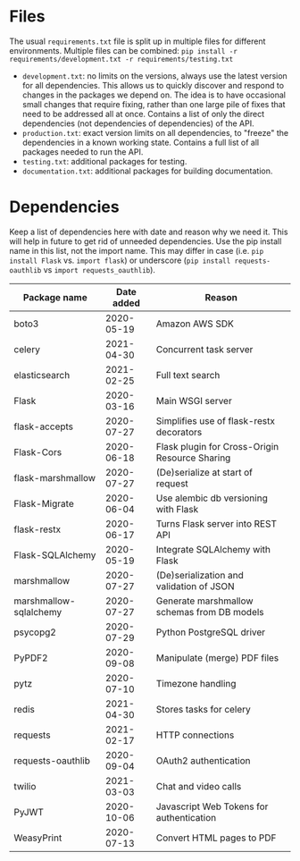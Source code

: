 # Files

The usual `requirements.txt` file is split up in multiple files for different environments. Multiple files can be combined: `pip install -r requirements/development.txt -r requirements/testing.txt`

- `development.txt`: no limits on the versions, always use the latest version for all dependencies. This allows us to quickly discover and respond to changes in the packages we depend on. The idea is to have occasional small changes that require fixing, rather than one large pile of fixes that need to be addressed all at once. Contains a list of only the direct dependencies (not dependencies of dependencies) of the API.
- `production.txt`: exact version limits on all dependencies, to "freeze" the dependencies in a known working state. Contains a full list of all packages needed to run the API.
- `testing.txt`: additional packages for testing.
- `documentation.txt`: additional packages for building documentation.

# Dependencies

Keep a list of dependencies here with date and reason why we need it. This will help in future to get rid of unneeded dependencies. Use the pip install name in this list, not the import name. This may differ in case (i.e. `pip install Flask` vs. `import flask`) or underscore (`pip install requests-oauthlib` vs `import requests_oauthlib`).

| Package name                  | Date added | Reason                                         |
 -------------------------------|------------|------------------------------------------------
| boto3                         | 2020-05-19 | Amazon AWS SDK                                 |
| celery                        | 2021-04-30 | Concurrent task server                         |
| elasticsearch                 | 2021-02-25 | Full text search                               |
| Flask                         | 2020-03-16 | Main WSGI server                               |
| flask-accepts                 | 2020-07-27 | Simplifies use of flask-restx decorators       |
| Flask-Cors                    | 2020-06-18 | Flask plugin for Cross-Origin Resource Sharing |
| flask-marshmallow             | 2020-07-27 | (De)serialize at start of request              |
| Flask-Migrate                 | 2020-06-04 | Use alembic db versioning with Flask           |
| flask-restx                   | 2020-06-17 | Turns Flask server into REST API               |
| Flask-SQLAlchemy              | 2020-05-19 | Integrate SQLAlchemy with Flask                |
| marshmallow                   | 2020-07-27 | (De)serialization and validation of JSON       |
| marshmallow-sqlalchemy        | 2020-07-27 | Generate marshmallow schemas from DB models    |
| psycopg2                      | 2020-07-29 | Python PostgreSQL driver                       |
| PyPDF2                        | 2020-09-08 | Manipulate (merge) PDF files                   |
| pytz                          | 2020-07-10 | Timezone handling                              |
| redis                         | 2021-04-30 | Stores tasks for celery                        |
| requests                      | 2021-02-17 | HTTP connections                               |
| requests-oauthlib             | 2020-09-04 | OAuth2 authentication                          |
| twilio                        | 2021-03-03 | Chat and video calls                           |
| PyJWT                         | 2020-10-06 | Javascript Web Tokens for authentication       |
| WeasyPrint                    | 2020-07-13 | Convert HTML pages to PDF                      |

